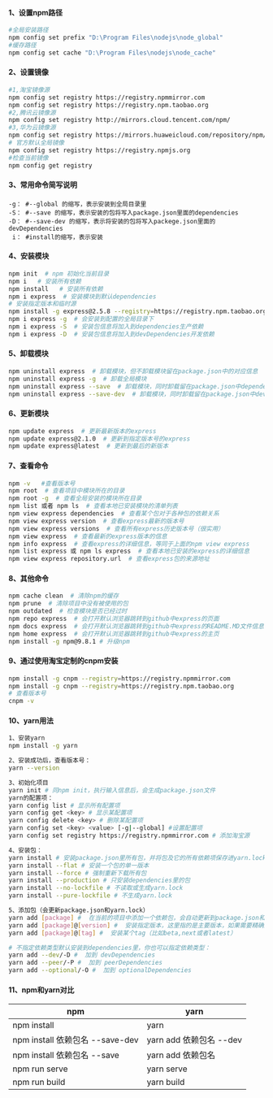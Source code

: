 #### 1、设置npm路径

```sh
#全局安装路径
npm config set prefix "D:\Program Files\nodejs\node_global"
#缓存路径
npm config set cache "D:\Program Files\nodejs\node_cache"
```

#### 2、设置镜像

```sh
#1,淘宝镜像源
npm config set registry https://registry.npmmirror.com
npm config set registry https://registry.npm.taobao.org
#2,腾讯云镜像源
npm config set registry http://mirrors.cloud.tencent.com/npm/
#3,华为云镜像源
npm config set registry https://mirrors.huaweicloud.com/repository/npm/
# 官方默认全局镜像
npm config set registry https://registry.npmjs.org
#检查当前镜像
npm config get registry
```

#### 3、常用命令简写说明

```text
-g： #--global 的缩写，表示安装到全局目录里
-S： #--save 的缩写，表示安装的包将写入package.json里面的dependencies
-D： #--save-dev 的缩写，表示将安装的包将写入packege.json里面的devDependencies
 i： #install的缩写，表示安装
```

#### 4、安装模块

```sh
npm init  # npm 初始化当前目录
npm i   # 安装所有依赖
npm install   # 安装所有依赖
npm i express  # 安装模块到默认dependencies
# 安装指定版本和临时源
npm install -g express@2.5.8 --registry=https://registry.npm.taobao.org
npm i express -g  # 会安装到配置的全局目录下
npm i express -S  # 安装包信息将加入到dependencies生产依赖
npm i express -D  # 安装包信息将加入到devDependencies开发依赖
```
#### 5、卸载模块

```sh
npm uninstall express  # 卸载模块，但不卸载模块留在package.json中的对应信息
npm uninstall express -g  # 卸载全局模块
npm uninstall express --save  # 卸载模块，同时卸载留在package.json中dependencies下的信息
npm uninstall express --save-dev  # 卸载模块，同时卸载留在package.json中devDependencies下的信息
```
#### 6、更新模块

```sh
npm update express  # 更新最新版本的express
npm update express@2.1.0  # 更新到指定版本号的express
npm update express@latest  # 更新到最后的新版本
```
#### 7、查看命令

```sh
npm -v   #查看版本号
npm root  # 查看项目中模块所在的目录
npm root -g  # 查看全局安装的模块所在目录
npm list 或者 npm ls  # 查看本地已安装模块的清单列表
npm view express dependencies  # 查看某个包对于各种包的依赖关系
npm view express version  # 查看express最新的版本号
npm view express versions  # 查看所有express历史版本号（很实用）
npm view express  # 查看最新的express版本的信息
npm info express  # 查看express的详细信息，等同于上面的npm view express
npm list express 或 npm ls express  # 查看本地已安装的express的详细信息
npm view express repository.url  # 查看express包的来源地址
```
#### 8、其他命令

```sh
npm cache clean  # 清除npm的缓存
npm prune  # 清除项目中没有被使用的包
npm outdated  # 检查模块是否已经过时
npm repo express  # 会打开默认浏览器跳转到github中express的页面
npm docs express  # 会打开默认浏览器跳转到github中express的README.MD文件信息
npm home express  # 会打开默认浏览器跳转到github中express的主页
npm install -g npm@9.8.1 # 升级npm
```

#### 9、通过使用淘宝定制的cnpm安装

```sh
npm install -g cnpm --registry=https://registry.npmmirror.com
npm install -g cnpm --registry=https://registry.npm.taobao.org
# 查看版本号
cnpm -v
```
#### 10、yarn用法

```sh
1、安装yarn 
npm install -g yarn

2、安装成功后，查看版本号： 
yarn --version

3、初始化项目 
yarn init # 同npm init，执行输入信息后，会生成package.json文件
yarn的配置项： 
yarn config list # 显示所有配置项
yarn config get <key> # 显示某配置项
yarn config delete <key> # 删除某配置项
yarn config set <key> <value> [-g|--global] #设置配置项
yarn config set registry https://registry.npmmirror.com # 添加淘宝源

4、安装包： 
yarn install # 安装package.json里所有包，并将包及它的所有依赖项保存进yarn.lock
yarn install --flat # 安装一个包的单一版本
yarn install --force # 强制重新下载所有包
yarn install --production # 只安装dependencies里的包
yarn install --no-lockfile # 不读取或生成yarn.lock
yarn install --pure-lockfile # 不生成yarn.lock

5、添加包（会更新package.json和yarn.lock）
yarn add [package] #  在当前的项目中添加一个依赖包，会自动更新到package.json和yarn.lock文件中
yarn add [package]@[version] #  安装指定版本，这里指的是主要版本，如果需要精确到小版本，使用-E参数
yarn add [package]@[tag] #  安装某个tag（比如beta,next或者latest）

# 不指定依赖类型默认安装到dependencies里，你也可以指定依赖类型：
yarn add --dev/-D #  加到 devDependencies
yarn add --peer/-P #  加到 peerDependencies
yarn add --optional/-O #  加到 optionalDependencies
```
#### 11、npm和yarn对比

| npm                             | yarn                    |
| ------------------------------- | ----------------------- |
| npm install                     | yarn                    |
| npm install 依赖包名 --save-dev | yarn add 依赖包名 --dev |
| npm install 依赖包名 --save     | yarn add 依赖包名       |
| npm run serve                   | yarn serve              |
| npm run build                   | yarn build              |